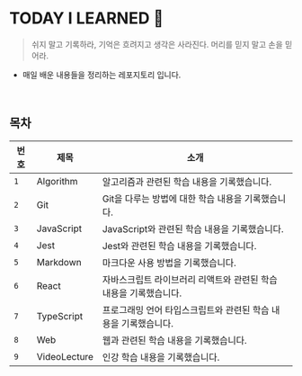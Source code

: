 # TODAY I LEARNED 📝

> 쉬지 말고 기록하라, 기억은 흐려지고 생각은 사라진다. 머리를 믿지 말고 손을 믿어라.

- 매일 배운 내용들을 정리하는 레포지토리 입니다.

<br>

## 목차

| 번호 | 제목         | 소개                                                              |
| ---- | ------------ | ----------------------------------------------------------------- |
| `1`  | Algorithm    | 알고리즘과 관련된 학습 내용을 기록했습니다.                       |
| `2`  | Git          | Git을 다루는 방법에 대한 학습 내용을 기록했습니다.                |
| `3`  | JavaScript   | JavaScript와 관련된 학습 내용을 기록했습니다.                     |
| `4`  | Jest         | Jest와 관련된 학습 내용을 기록했습니다.                           |
| `5`  | Markdown     | 마크다운 사용 방법을 기록했습니다.                                |
| `6`  | React        | 자바스크립트 라이브러리 리액트와 관련된 학습 내용을 기록했습니다. |
| `7`  | TypeScript   | 프로그래밍 언어 타입스크립트와 관련된 학습 내용을 기록했습니다.   |
| `8`  | Web          | 웹과 관련된 학습 내용을 기록했습니다.                             |
| `9`  | VideoLecture | 인강 학습 내용을 기록했습니다.                                    |
